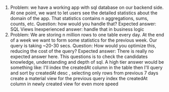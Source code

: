 1. Problem: we have a working app with sql database on our backend side. At one point, we want to let users see the detailed statistics about the domain of the app. That statistics contains n aggregations, sums, counts, etc.
Question: how would you handle that?
Expected answer: SQL Views
Inexperienced answer: handle that in business logic
2. Problem: We are storing n million rows to one table every day. At the end of a week we want to form some statistics for the previous week. Our query is taking ~20-30 secs.
Question: How would you optimize this, reducing the cost of the query?
Expected answer: There is really no expected answer here. This questions is to check the candidates knowledge, understanding and depth of sql. A high tier answer would be something like:
I'll index the createdAt column in the table
then I'll query and sort by createdAt desc , selecting only rows from previous 7 days
create a material view for the previous query
index the createdAt column in newly created view for even more speed